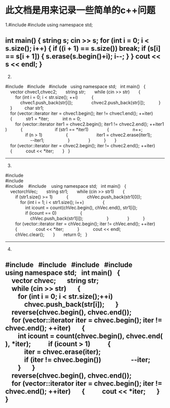 # 此文档是用来记录一些简单的c++问题
1.#include<iostream>
#include<string>
using namespace std;
 
int main()
{
	string s;
	cin >> s;
	for (int i = 0; i < s.size(); i++)
	{
		if ((i + 1) == s.size())
			break;
		if (s[i] == s[i + 1])
		{
			s.erase(s.begin()+i);
			i--;
		}
	}
	cout << s << endl;
}
------------------------------------------------------



2.
#include<iostream>  
#include<string>  
#include<vector>  
using namespace std;  
int main()  
{  
    vector<char> chvec1,chvec2;  
    string str;  
    while (cin >> str)  
    {  
        for (int i = 0; i < str.size(); ++i)  
        {  
            chvec1.push_back(str[i]);  
            chvec2.push_back(str[i]);  
        }  
    }  
  
    char str1;  
  
    for (vector<char>::iterator iter = chvec1.begin(); iter != chvec1.end(); ++iter)  
    {  
        str1 = *iter;  
        int n = 0;  
        for (vector<char>::iterator iter1 = chvec2.begin(); iter1 != chvec2.end(); ++iter1)  
        {  
          
            if (str1 == *iter1)  
            {  
                n++;  
                if (n > 1)  
                {  
                    iter1 = chvec2.erase(iter1);  
                    --iter1;  
                }  
            }  
        }  
    }  
  
  
    for (vector<char>::iterator iter = chvec2.begin(); iter != chvec2.end(); ++iter)  
    {  
        cout << *iter;  
    }  
}  
      
--------------------- -------------------------------------------------------------


3.
#include <iostream>  
#include <algorithm>  
#include <string>  
#include <vector>  
using namespace std;  
int main()  
{  
    vector<char>chVec;  
    string str1;  
    while (cin >> str1)  
    {  
        if (str1.size() >= 1)  
        {  
            chVec.push_back(str1[0]);  
            for (int i = 1; i < str1.size(); i++)  
            {  
                int icount = count(chVec.begin(), chVec.end(), str1[i]);  
                if (icount == 0)  
                {  
                    chVec.push_back(str1[i]);  
                }  
            }  
        }  
      
        for (vector<char>::iterator iter = chVec.begin(); iter != chVec.end(); ++iter)  
        {  
            cout << *iter;  
        }  
        cout << endl;  
        chVec.clear();  
    }  
    return 0;  
}  
--------------------- ------------------------------------------------------
4.

#include<iostream>  
#include<string>  
#include<algorithm>  
#include<vector>  
using namespace std;  
int main()  
{  
    vector<char> chvec;  
    string str;  
    while (cin >> str)  
    {  
        for (int i = 0; i < str.size();++i)  
            chvec.push_back(str[i]);  
    }  
          
    reverse(chvec.begin(), chvec.end());  
    for (vector<char>::iterator iter = chvec.begin(); iter != chvec.end(); ++iter)  
    {  
        int icount = count(chvec.begin(), chvec.end(), *iter);  
        if (icount > 1)  
        {  
            iter = chvec.erase(iter);  
            if (iter != chvec.begin())  
                --iter;  
        }  
    }  
  
    reverse(chvec.begin(), chvec.end());  
    for (vector<char>::iterator iter = chvec.begin(); iter != chvec.end(); ++iter)  
    {  
        cout << *iter;  
    }  
}  
------------------------------------------------

